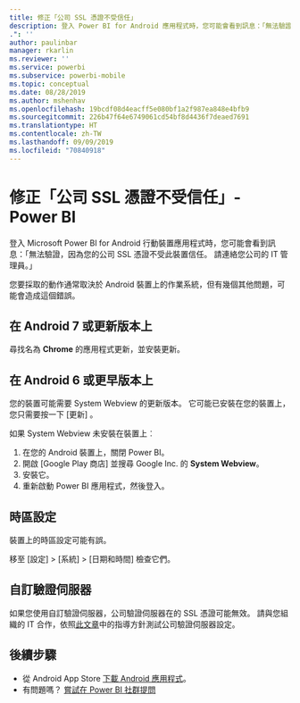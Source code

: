 ```yaml
---
title: 修正「公司 SSL 憑證不受信任」
description: 登入 Power BI for Android 應用程式時，您可能會看到訊息：「無法驗證，因為您的公司 SSL 憑證不受信任」
.": ''
author: paulinbar
manager: rkarlin
ms.reviewer: ''
ms.service: powerbi
ms.subservice: powerbi-mobile
ms.topic: conceptual
ms.date: 08/28/2019
ms.author: mshenhav
ms.openlocfilehash: 19bcdf08d4eacff5e080bf1a2f987ea848e4bfb9
ms.sourcegitcommit: 226b47f64e6749061cd54bf8d4436f7deaed7691
ms.translationtype: HT
ms.contentlocale: zh-TW
ms.lasthandoff: 09/09/2019
ms.locfileid: "70840918"
---
```

# <a name="fixing-corporate-ssl-certificate-is-untrusted---power-bi"></a>修正「公司 SSL 憑證不受信任」- Power BI
登入 Microsoft Power BI for Android 行動裝置應用程式時，您可能會看到訊息：「無法驗證，因為您的公司 SSL 憑證不受此裝置信任。 請連絡您公司的 IT 管理員。」 

您要採取的動作通常取決於 Android 裝置上的作業系統，但有幾個其他問題，可能會造成這個錯誤。

## <a name="on-android-7-or-later"></a>在 Android 7 或更新版本上
尋找名為 **Chrome** 的應用程式更新，並安裝更新。

## <a name="on-android-6-and-earlier"></a>在 Android 6 或更早版本上
您的裝置可能需要 System Webview 的更新版本。 它可能已安裝在您的裝置上，您只需要按一下 [更新]  。

如果 System Webview 未安裝在裝置上︰

1. 在您的 Android 裝置上，關閉 Power BI。
2. 開啟 [Google Play 商店] 並搜尋 Google Inc. 的 **System Webview**。
3. 安裝它。
4. 重新啟動 Power BI 應用程式，然後登入。

## <a name="time-zone-settings"></a>時區設定
裝置上的時區設定可能有誤。 

移至 [設定]   > [系統]   > [日期和時間]  檢查它們。

## <a name="custom-authentication-server"></a>自訂驗證伺服器
如果您使用自訂驗證伺服器，公司驗證伺服器在的 SSL 憑證可能無效。 請與您組織的 IT 合作，依照[此文章](https://support.microsoft.com/en-us/help/3203929/using-adal-to-authenticate-from-android-devices-fails-if-additional-ce)中的指導方針測試公司驗證伺服器設定。

## <a name="next-steps"></a>後續步驟
* 從 Android App Store [下載 Android 應用程式](http://go.microsoft.com/fwlink/?LinkID=544867)。
* 有問題嗎？ [嘗試在 Power BI 社群提問](http://community.powerbi.com/) 

